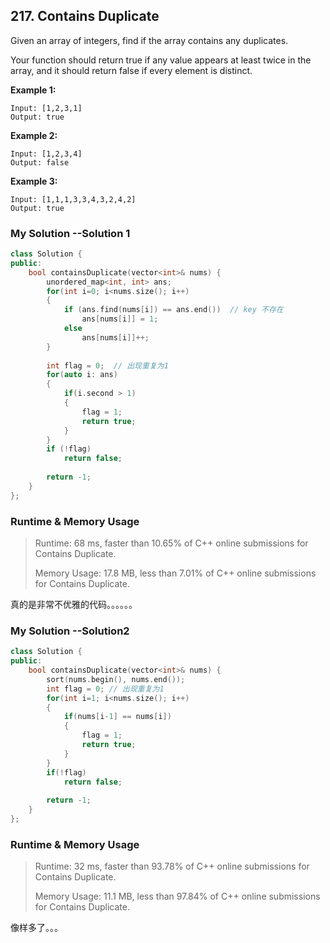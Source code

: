 ## 217. Contains Duplicate

Given an array of integers, find if the array contains any duplicates.

Your function should return true if any value appears at least twice in the array, and it should return false if every element is distinct.

  

**Example 1:**

```
Input: [1,2,3,1]
Output: true
```

  

**Example 2:**

```
Input: [1,2,3,4]
Output: false
```

  

**Example 3:**

```
Input: [1,1,1,3,3,4,3,2,4,2]
Output: true
```



### My Solution --Solution 1

```C++
class Solution {
public:
    bool containsDuplicate(vector<int>& nums) {
        unordered_map<int, int> ans;
        for(int i=0; i<nums.size(); i++)
        {
            if (ans.find(nums[i]) == ans.end())  // key 不存在
                ans[nums[i]] = 1;
            else
                ans[nums[i]]++;
        }
        
        int flag = 0;  // 出现重复为1
        for(auto i: ans)
        {
            if(i.second > 1)
            {
                flag = 1;
                return true;
            }
        }
        if (!flag)
            return false;
        
        return -1;
    }
};
```



### Runtime & Memory Usage

> Runtime: 68 ms, faster than 10.65% of C++ online submissions for Contains Duplicate.
>
> Memory Usage: 17.8 MB, less than 7.01% of C++ online submissions for Contains Duplicate.

真的是非常不优雅的代码。。。。。。



### My Solution --Solution2

```C++
class Solution {
public:
    bool containsDuplicate(vector<int>& nums) {
        sort(nums.begin(), nums.end());
        int flag = 0; // 出现重复为1
        for(int i=1; i<nums.size(); i++)
        {
            if(nums[i-1] == nums[i])
            {
                flag = 1;
                return true;
            }
        }
        if(!flag)
            return false;
        
        return -1;
    }
};
```



### Runtime & Memory Usage

> Runtime: 32 ms, faster than 93.78% of C++ online submissions for Contains Duplicate.
>
> Memory Usage: 11.1 MB, less than 97.84% of C++ online submissions for Contains Duplicate.

像样多了。。。